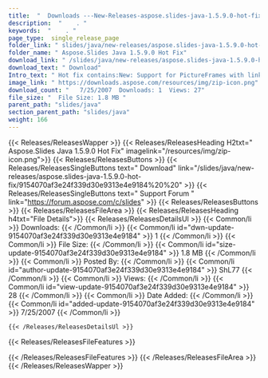 ```yaml
---
title:  "  Downloads ---New-Releases-aspose.slides-java-1.5.9.0-hot-fix . " 
description:  "    . " 
keywords:  "    . " 
page_type:  single_release_page
folder_link: " slides/java/new-releases/aspose.slides-java-1.5.9.0-hot-fix/"
folder_name: " Aspose.Slides Java 1.5.9.0 Hot Fix"
download_link: " /slides/java/new-releases/aspose.slides-java-1.5.9.0-hot-fix/9154070af3e24f339d30e9313e4e9184"
download_text: " Download"
Intro_text: " Hot fix contains:New: Support for PictureFrames with linked images. See isPictur..."
image_link: " https://downloads.aspose.com/resources/img/zip-icon.png"
download_count: "   7/25/2007  Downloads: 1  Views: 27"
file_size: "  File Size: 1.8 MB "
parent_path: "slides/java"
section_parent_path: "slides/java"
weight: 166 
---
```


{{< Releases/ReleasesWapper >}}
  {{< Releases/ReleasesHeading H2txt=" Aspose.Slides Java 1.5.9.0 Hot Fix" imagelink="/resources/img/zip-icon.png">}}
  {{< Releases/ReleasesButtons >}}
    {{< Releases/ReleasesSingleButtons text=" Download" link="/slides/java/new-releases/aspose.slides-java-1.5.9.0-hot-fix/9154070af3e24f339d30e9313e4e9184%20%20" >}}
    {{< Releases/ReleasesSingleButtons text=" Support Forum " link="https://forum.aspose.com/c/slides" >}}
  {{< Releases/ReleasesButtons >}}
  {{< Releases/ReleasesFileArea >}}
    {{< Releases/ReleasesHeading h4txt="File Details">}}
    {{< Releases/ReleasesDetailsUl >}}
            {{< Common/li  >}} Downloads: {{< /Common/li >}} 
      {{< Common/li id="dwn-update-9154070af3e24f339d30e9313e4e9184" >}} 1 {{< /Common/li >}} 
      {{< Common/li  >}} File Size: {{< /Common/li >}} 
      {{< Common/li id="size-update-9154070af3e24f339d30e9313e4e9184" >}} 1.8 MB {{< /Common/li >}} 
      {{< Common/li  >}} Posted By: {{< /Common/li >}} 
      {{< Common/li id="author-update-9154070af3e24f339d30e9313e4e9184" >}} ShL77 {{< /Common/li >}} 
      {{< Common/li  >}} Views: {{< /Common/li >}} 
      {{< Common/li id="view-update-9154070af3e24f339d30e9313e4e9184" >}} 28 {{< /Common/li >}} 
      {{< Common/li  >}} Date Added: {{< /Common/li >}} 
      {{< Common/li id="added-update-9154070af3e24f339d30e9313e4e9184" >}} 7/25/2007 {{< /Common/li >}} 

    {{< /Releases/ReleasesDetailsUl >}}

  {{< Releases/ReleasesFileFeatures >}}
      
  {{< /Releases/ReleasesFileFeatures >}}
 {{< /Releases/ReleasesFileArea >}}
{{< /Releases/ReleasesWapper >}}


